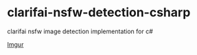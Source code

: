 # clarifai-nsfw-detection-csharp
clarifai nsfw image detection implementation for c# 

[Imgur](http://i.imgur.com/HCyVLbY.png)
